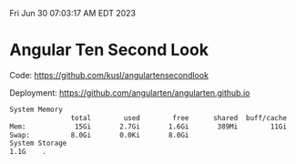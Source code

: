 Fri Jun 30 07:03:17 AM EDT 2023

# Angular Ten Second Look

Code: https://github.com/kusl/angulartensecondlook

Deployment: https://github.com/angularten/angularten.github.io

```bash
System Memory
               total        used        free      shared  buff/cache   available
Mem:            15Gi       2.7Gi       1.6Gi       389Mi        11Gi        11Gi
Swap:          8.0Gi       0.0Ki       8.0Gi
System Storage
1.1G	.
```
